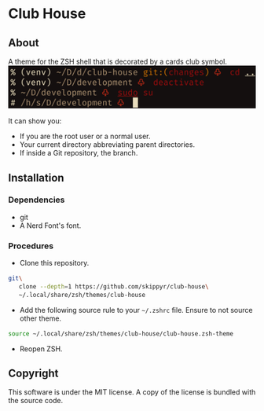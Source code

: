 # Club House
## About
A theme for the ZSH shell that is decorated by a cards club symbol. 
![](preview.png)

It can show you:
-	If you are the root user or a normal user.
-	Your current directory abbreviating parent directories.
-	If inside a Git repository, the branch.

## Installation
### Dependencies
-	git
-	A Nerd Font's font.

### Procedures
-	Clone this repository.
```bash
git\
   clone --depth=1 https://github.com/skippyr/club-house\
   ~/.local/share/zsh/themes/club-house
```

-	Add the following source rule to your `~/.zshrc` file. Ensure to not source other theme.

```bash
source ~/.local/share/zsh/themes/club-house/club-house.zsh-theme
```

-	Reopen ZSH.

## Copyright
This software is under the MIT license. A copy of the license is bundled with the source code.
